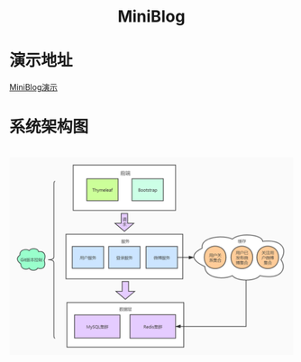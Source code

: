 <div align="center">
    <h1>
        MiniBlog
    </h1>
</div>
<h1>演示地址</h1>
<a href="http://bowentu.top/miniblog">MiniBlog演示</a>
<h1>系统架构图</h1><br>
<div align="center">
  <img src="pics/miniblog架构.jpg">
</div>
